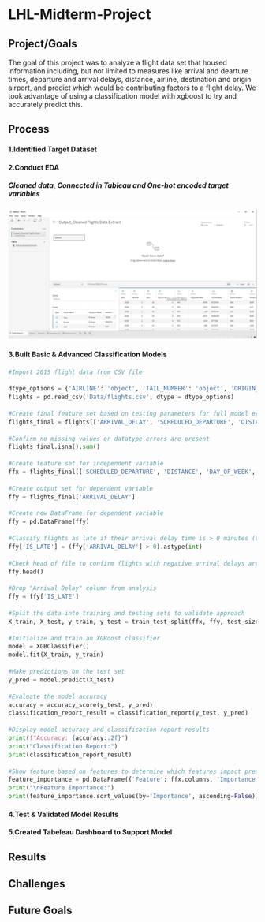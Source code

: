 # LHL-Midterm-Project


## Project/Goals
The goal of this project was to analyze a flight data set that housed information including, but not limited to measures like arrival and dearture times, departure and arrival delays, distance, airline, destination and origin airport, and predict which would be contributing factors to a flight delay. We took advantage of using a classification model with xgboost to try and accurately predict this. 


## Process

#### 1.Identified Target Dataset


#### 2.Conduct EDA
##### Cleaned data, Connected in Tableau and One-hot encoded target variables
<img src="images/Connecting Data.png" alt="Tableau Desktop">

#### 3.Built Basic & Advanced Classification Models
```python
#Import 2015 flight data from CSV file

dtype_options = {'AIRLINE': 'object', 'TAIL_NUMBER': 'object', 'ORIGIN_AIRPORT': 'object', 'DESTINATION_AIRPORT': 'object'}
flights = pd.read_csv('Data/flights.csv', dtype = dtype_options)

#Create final feature set based on testing parameters for full model evaluation
flights_final = flights[['ARRIVAL_DELAY', 'SCHEDULED_DEPARTURE', 'DISTANCE', 'DAY_OF_WEEK', 'MONTH']]

#Confirm no missing values or datatype errors are present
flights_final.isna().sum()

#Create feature set for independent variable
ffx = flights_final[['SCHEDULED_DEPARTURE', 'DISTANCE', 'DAY_OF_WEEK', 'MONTH']]

#Create output set for dependent variable
ffy = flights_final['ARRIVAL_DELAY']

#Create new DataFrame for dependent variable
ffy = pd.DataFrame(ffy)

#Classify flights as late if their arrival delay time is > 0 minutes (Value = 1) otherwise if on-time or early (Value = 0)
ffy['IS_LATE'] = (ffy['ARRIVAL_DELAY'] > 0).astype(int)

#Check head of file to confirm flights with negative arrival delays are classified as 0 and flights with positive values are classified as 1
ffy.head()

#Drop "Arrival Delay" column from analysis
ffy = ffy['IS_LATE']

#Split the data into training and testing sets to validate approach
X_train, X_test, y_train, y_test = train_test_split(ffx, ffy, test_size=0.2, random_state=42)

#Initialize and train an XGBoost classifier
model = XGBClassifier()
model.fit(X_train, y_train)

#Make predictions on the test set
y_pred = model.predict(X_test)

#Evaluate the model accuracy
accuracy = accuracy_score(y_test, y_pred)
classification_report_result = classification_report(y_test, y_pred)

#Display model accuracy and classification report results
print(f"Accuracy: {accuracy:.2f}")
print("Classification Report:")
print(classification_report_result)

#Show feature based on features to determine which features impact prediction results
feature_importance = pd.DataFrame({'Feature': ffx.columns, 'Importance': model.feature_importances_})
print("\nFeature Importance:")
print(feature_importance.sort_values(by='Importance', ascending=False))
```


#### 4.Test & Validated Model Results


#### 5.Created Tabeleau Dashboard to Support Model


## Results

## Challenges 



## Future Goals
